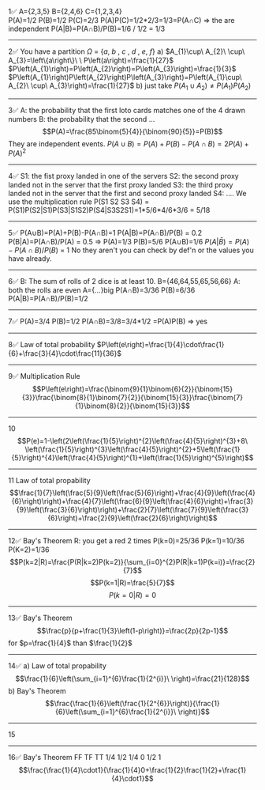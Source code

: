 1✅
A={2,3,5} B={2,4,6}  C={1,2,3,4}  
P(A)=1/2 P(B)=1/2  P(C)=2/3
P(A)P(C)=1/2\*2/3=1/3=P(A$\cap$C) => the are independent
P(A|B)=P(A$\cap$B)/P(B)=1/6  / 1/2 = 1/3

---
2✅
You have a partition $\Omega\ =\ \left\{a,\ b\ ,\ c\ ,\ d\ ,\ e,\ f\right\}$
a) $A_{1}\cup\ A_{2}\ \cup\ A_{3}=\left\{a\right\}\ \ P\left(a\right)=\frac{1}{27}$
$P\left(A_{1}\right)=P\left(A_{2}\right)=P\left(A_{3}\right)=\frac{1}{3}$
$P\left(A_{1}\right)P\left(A_{2}\right)P\left(A_{3}\right)=P\left(A_{1}\cup\ A_{2}\ \cup\ A_{3}\right)=\frac{1}{27}$
b) just take $P(A_1 \cup A_2)\neq P(A_1)P(A_2)$

---
3✅
A: the probability that the first loto cards matches one of the 4 drawn numbers
B: the probability that the second ...
$$P(A)=\frac{85\binom{5}{4}}{\binom{90}{5}}=P(B)$$
They are independent events.
$P(A\cup B)=P(A)+P(B)-P(A\cap B)=2P(A)+P(A)^2$ 

---
4✅
S1: the fist proxy landed in one of the servers
S2: the second proxy landed not in the server that the first proxy landed
S3: the third proxy landed not in the server that the first and second proxy landed
S4: ....
We use the multiplication rule
P(S1 S2 S3 S4) = P(S1)P(S2|S1)P(S3|S1S2)P(S4|S3S2S1)=1\*5/6\*4/6\*3/6 = 5/18

---
5✅
P(A$\cup$B)=P(A)+P(B)-P(A$\cap$B)=1 
P(A|B)=P(A$\cap$B)/P(B) = 0.2
P(B|A)=P(A$\cap$B)/P(A) = 0.5
=> P(A)=1/3  P(B)=5/6  P(A$\cup$B)=1/6
$P(A|\bar{B})=P(A)-P(A\cap B)/P(B)$ = 1
No they aren't you can check by def'n or the values you have already.

---
6✅
B: The sum of rolls of 2 dice is at least 10.  B={46,64,55,65,56,66}
A: both the rolls are even A={...}big 
P(A$\cap$B)=3/36 P(B)=6/36
P(A|B)=P(A$\cap$B)/P(B)=1/2

---
7✅
P(A)=3/4  P(B)=1/2  P(A$\cap$B)=3/8=3/4\*1/2 =P(A)P(B) => yes

---
8✅
Law of total probability
$P\left(e\right)=\frac{1}{4}\cdot\frac{1}{6}+\frac{3}{4}\cdot\frac{11}{36}$

---
9✅
Multiplication Rule
$$P\left(e\right)=\frac{\binom{9}{1}\binom{6}{2}}{\binom{15}{3}}\frac{\binom{8}{1}\binom{7}{2}}{\binom{15}{3}}\frac{\binom{7}{1}\binom{8}{2}}{\binom{15}{3}}$$

---
10
$$P(e)=1-\left(2\left(\frac{1}{5}\right)^{2}\left(\frac{4}{5}\right)^{3}+8\ \left(\frac{1}{5}\right)^{3}\left(\frac{4}{5}\right)^{2}+5\left(\frac{1}{5}\right)^{4}\left(\frac{4}{5}\right)^{1}+\left(\frac{1}{5}\right)^{5}\right)$$

---
11
Law of total propability
$$\frac{1}{7}\left(\frac{5}{9}\left(\frac{5}{6}\right)+\frac{4}{9}\left(\frac{4}{6}\right)\right)+\frac{4}{7}\left(\frac{6}{9}\left(\frac{4}{6}\right)+\frac{3}{9}\left(\frac{3}{6}\right)\right)+\frac{2}{7}\left(\frac{7}{9}\left(\frac{3}{6}\right)+\frac{2}{9}\left(\frac{2}{6}\right)\right)$$

---
12✅
Bay's Theorem
R: you get a red 2 times
P(k=0)=25/36   P(k=1)=10/36   P(K=2)=1/36
$$P(k=2|R)=\frac{P(R|k=2)P(k=2)}{\sum_{i=0}^{2}P(R|k=1)P(k=i)}=\frac{2}{7}$$
$$P(k=1|R)=\frac{5}{7}$$
$$P(k=0|R)=0$$

---
13✅
Bay's Theorem
$$\frac{p}{p+\frac{1}{3}\left(1-p\right)}=\frac{2p}{2p-1}$$
for $p=\frac{1}{4}$ than $\frac{1}{2}$

---

14✅
a) Law of total propability
$$\frac{1}{6}\left(\sum_{i=1}^{6}\frac{1}{2^{i}}\ \right)=\frac{21}{128}$$
b) Bay's  Theorem
$$\frac{\frac{1}{6}\left(\frac{1}{2^{6}}\right)}{\frac{1}{6}\left(\sum_{i=1}^{6}\frac{1}{2^{i}}\ \right)}$$

---
15

---
16✅
Bay's  Theorem
FF     TF   TT
1/4   1/2  1/4
0     1/2   1
$$\frac{\frac{1}{4}\cdot1}{\frac{1}{4}0+\frac{1}{2}\frac{1}{2}+\frac{1}{4}\cdot1}$$


